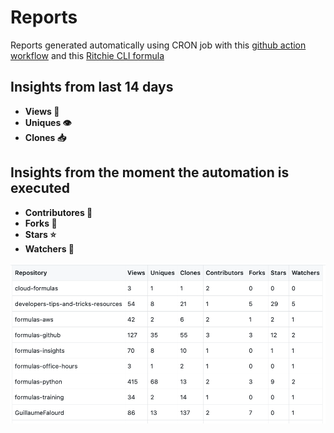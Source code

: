 # Reports

Reports generated automatically using CRON job with this [github action workflow](https://github.com/GuillaumeFalourd/repo-reports/blob/main/.github/workflows/1-reports-generator.yml) and this [Ritchie CLI formula](https://github.com/GuillaumeFalourd/formulas-github/tree/master/github/get/insights)

## Insights from last 14 days

- **Views 👀**
- **Uniques 👁**
- **Clones 📥**

## Insights from the moment the automation is executed 

- **Contributores 👥**
- **Forks 🔀**
- **Stars ⭐️**
- **Watchers 🎥**

![Sample](/docs/report-sample.png)
